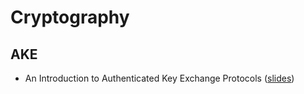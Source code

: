 # Cryptography

## AKE

 - An Introduction to Authenticated Key Exchange Protocols ([slides](http://www.uow.edu.au/~fuchun/seminars/311014.pdf))
